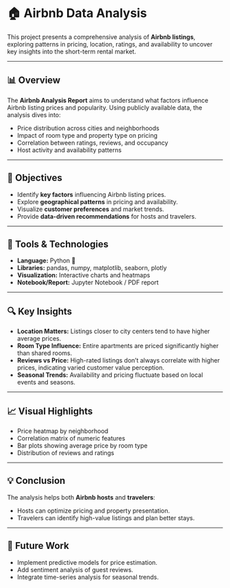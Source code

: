 # 🏠 Airbnb Data Analysis

This project presents a comprehensive analysis of **Airbnb listings**, exploring patterns in pricing, location, ratings, and availability to uncover key insights into the short-term rental market.

---

## 📊 Overview

The **Airbnb Analysis Report** aims to understand what factors influence Airbnb listing prices and popularity. Using publicly available data, the analysis dives into:

- Price distribution across cities and neighborhoods  
- Impact of room type and property type on pricing  
- Correlation between ratings, reviews, and occupancy  
- Host activity and availability patterns  

---

## 🧠 Objectives

- Identify **key factors** influencing Airbnb listing prices.  
- Explore **geographical patterns** in pricing and availability.  
- Visualize **customer preferences** and market trends.  
- Provide **data-driven recommendations** for hosts and travelers.

---

## 🧰 Tools & Technologies

- **Language:** Python 🐍  
- **Libraries:** pandas, numpy, matplotlib, seaborn, plotly  
- **Visualization:** Interactive charts and heatmaps  
- **Notebook/Report:** Jupyter Notebook / PDF report  

---

## 🔍 Key Insights

- **Location Matters:** Listings closer to city centers tend to have higher average prices.  
- **Room Type Influence:** Entire apartments are priced significantly higher than shared rooms.  
- **Reviews vs Price:** High-rated listings don’t always correlate with higher prices, indicating varied customer value perception.  
- **Seasonal Trends:** Availability and pricing fluctuate based on local events and seasons.  

---

## 📈 Visual Highlights

- Price heatmap by neighborhood  
- Correlation matrix of numeric features  
- Bar plots showing average price by room type  
- Distribution of reviews and ratings  

---

## 💡 Conclusion

The analysis helps both **Airbnb hosts** and **travelers**:

- Hosts can optimize pricing and property presentation.  
- Travelers can identify high-value listings and plan better stays.  

---

## 🚀 Future Work

- Implement predictive models for price estimation.  
- Add sentiment analysis of guest reviews.  
- Integrate time-series analysis for seasonal trends.
